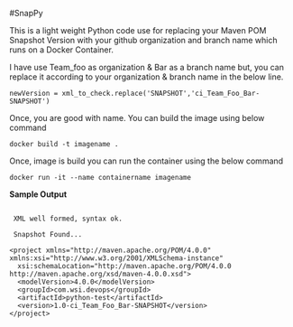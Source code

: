 #SnapPy

This is a light weight Python code use for replacing your Maven POM Snapshot Version with your github organization and branch name which runs on a Docker Container.

I have use Team_foo as organization & Bar as a branch name but, you can replace it according to your organization & branch name in the below line.

```
newVersion = xml_to_check.replace('SNAPSHOT','ci_Team_Foo_Bar-SNAPSHOT')
```

Once, you are good with name. You can build the image using below command 

```
docker build -t imagename .
```
Once, image is build you can run the container using the below command

```
docker run -it --name containername imagename
```

**Sample Output**

```

 XML well formed, syntax ok.

 Snapshot Found...

<project xmlns="http://maven.apache.org/POM/4.0.0" xmlns:xsi="http://www.w3.org/2001/XMLSchema-instance"
  xsi:schemaLocation="http://maven.apache.org/POM/4.0.0 http://maven.apache.org/xsd/maven-4.0.0.xsd">
  <modelVersion>4.0.0</modelVersion>
  <groupId>com.wsi.devops</groupId>
  <artifactId>python-test</artifactId>
  <version>1.0-ci_Team_Foo_Bar-SNAPSHOT</version>
</project>
```